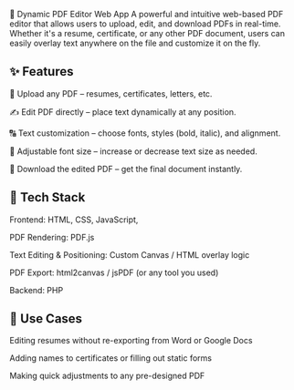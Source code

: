 📝 Dynamic PDF Editor Web App
A powerful and intuitive web-based PDF editor that allows users to upload, edit, and download PDFs in real-time. Whether it's a resume, certificate, or any other PDF document, users can easily overlay text anywhere on the file and customize it on the fly.

✨ Features
--
📄 Upload any PDF – resumes, certificates, letters, etc.

✍️ Edit PDF directly – place text dynamically at any position.

🔠 Text customization – choose fonts, styles (bold, italic), and alignment.

🔎 Adjustable font size – increase or decrease text size as needed.

💾 Download the edited PDF – get the final document instantly.

🚀 Tech Stack
--
Frontend: HTML, CSS, JavaScript, 

PDF Rendering: PDF.js

Text Editing & Positioning: Custom Canvas / HTML overlay logic

PDF Export: html2canvas / jsPDF (or any tool you used)

Backend: PHP

📌 Use Cases
--
Editing resumes without re-exporting from Word or Google Docs

Adding names to certificates or filling out static forms

Making quick adjustments to any pre-designed PDF

